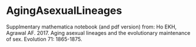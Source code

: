 # AgingAsexualLineages
Supplmentary mathematica notebook (and pdf version) from:
Ho EKH, Agrawal AF. 2017. Aging asexual lineages and the evolutionary maintenance of sex. Evolution 71: 1865-1875.
